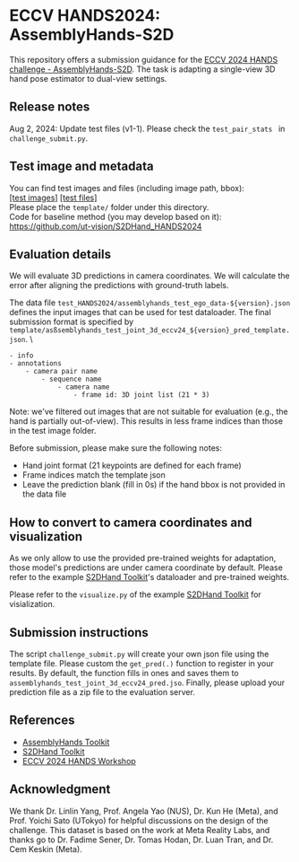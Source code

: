 # ECCV HANDS2024: AssemblyHands-S2D
This repository offers a submission guidance for the [ECCV 2024 HANDS challenge - AssemblyHands-S2D](https://hands-workshop.org/challenge2024.html).
The task is adapting a single-view 3D hand pose estimator to dual-view settings.

## Release notes
Aug 2, 2024: Update test files (v1-1).  Please check the ``test_pair_stats `` in `challenge_submit.py`.

## Test image and metadata
You can find test images and files (including image path, bbox): \
[[test images]](https://drive.google.com/drive/folders/1sbZcZMIKS2lk2zBxfa47cWA2KDZXPwVE?usp=sharing) 
[[test files]](https://drive.google.com/drive/folders/1ell5eDp86D5GXm8Gy4PbGskPZ52rUwsb?usp=sharing) \
Please place the `template/` folder under this directory. \
Code for baseline method (you may develop based on it): https://github.com/ut-vision/S2DHand_HANDS2024

## Evaluation details
We will evaluate 3D predictions in camera coordinates. We will calculate the error after aligning the predictions with ground-truth labels.

The data file `test_HANDS2024/assemblyhands_test_ego_data-${version}.json` defines the input images that can be used for test dataloader.
The final submission format is specified by `template/asßsemblyhands_test_joint_3d_eccv24_${version}_pred_template.json`. \
```angular2html
- info
- annotations
    - camera pair name
        - sequence name
            - camera name
                - frame id: 3D joint list (21 * 3)
```
Note: we've filtered out images that are not suitable for evaluation (e.g., the hand is partially out-of-view). 
This results in less frame indices than those in the test image folder.

Before submission, please make sure the following notes:
- Hand joint format (21 keypoints are defined for each frame)
- Frame indices match the template json
- Leave the prediction blank (fill in 0s) if the hand bbox is not provided in the data file

## How to convert to camera coordinates and visualization
As we only allow to use the provided pre-trained weights for adaptation, those model's predictions are under camera coordinate by default.
Please refer to the example [S2DHand Toolkit](https://github.com/MickeyLLG/S2DHand_HANDS2024)'s dataloader and pre-trained weights.

Please refer to the `visualize.py` of the example [S2DHand Toolkit](https://github.com/MickeyLLG/S2DHand_HANDS2024) for visialization.
## Submission instructions
The script `challenge_submit.py` will create your own json file using the template file.
Please custom the `get_pred(.)` function to register in your results.
By default, the function fills in ones and saves them to `assemblyhands_test_joint_3d_eccv24_pred.jso`.
Finally, please upload your prediction file as a zip file to the evaluation server.

## References
- [AssemblyHands Toolkit](https://github.com/facebookresearch/assemblyhands-toolkit)
- [S2DHand Toolkit](https://github.com/MickeyLLG/S2DHand_HANDS2024)
- [ECCV 2024 HANDS Workshop](https://hands-workshop.org/workshop2024.html)

## Acknowledgment
We thank Dr. Linlin Yang, Prof. Angela Yao (NUS), Dr. Kun He (Meta), and Prof. Yoichi Sato (UTokyo) for helpful discussions on the design of the challenge. This dataset is based on the work at Meta Reality Labs, and thanks go to Dr. Fadime Sener, Dr. Tomas Hodan, Dr. Luan Tran, and Dr. Cem Keskin (Meta). 
